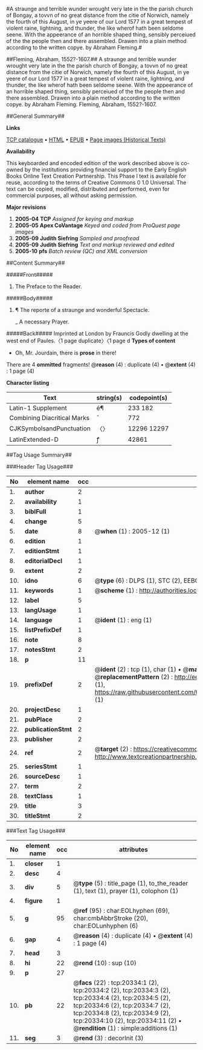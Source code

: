 #A straunge and terrible wunder wrought very late in the the parish church of Bongay, a tovvn of no great distance from the citie of Norwich, namely the fourth of this August, in ye yeere of our Lord 1577 in a great tempest of violent raine, lightning, and thunder, the like wherof hath been seldome seene. With the appeerance of an horrible shaped thing, sensibly perceiued of the the people then and there assembled. Drawen into a plain method according to the written copye. by Abraham Fleming.#

##Fleming, Abraham, 1552?-1607.##
A straunge and terrible wunder wrought very late in the the parish church of Bongay, a tovvn of no great distance from the citie of Norwich, namely the fourth of this August, in ye yeere of our Lord 1577 in a great tempest of violent raine, lightning, and thunder, the like wherof hath been seldome seene. With the appeerance of an horrible shaped thing, sensibly perceiued of the the people then and there assembled. Drawen into a plain method according to the written copye. by Abraham Fleming.
Fleming, Abraham, 1552?-1607.

##General Summary##

**Links**

[TCP catalogue](http://www.ota.ox.ac.uk/tcp/)  • 
[HTML](http://tei.it.ox.ac.uk/tcp/Texts-HTML/free/A00/A00943.html)  • 
[EPUB](http://tei.it.ox.ac.uk/tcp/Texts-EPUB/free/A00/A00943.epub) • 
[Page images (Historical Texts)](https://data.historicaltexts.jisc.ac.uk/view?pubId=eebo-99854879e&pageId=eebo-99854879e-20334-1)

**Availability**

This keyboarded and encoded edition of the
	       work described above is co-owned by the institutions
	       providing financial support to the Early English Books
	       Online Text Creation Partnership. This Phase I text is
	       available for reuse, according to the terms of Creative
	       Commons 0 1.0 Universal. The text can be copied,
	       modified, distributed and performed, even for
	       commercial purposes, all without asking permission.

**Major revisions**

1. __2005-04__ __TCP__ *Assigned for keying and markup*
1. __2005-05__ __Apex CoVantage__ *Keyed and coded from ProQuest page images*
1. __2005-09__ __Judith Siefring__ *Sampled and proofread*
1. __2005-09__ __Judith Siefring__ *Text and markup reviewed and edited*
1. __2005-10__ __pfs__ *Batch review (QC) and XML conversion*

##Content Summary##

#####Front#####

1. The Preface to the Reader.

#####Body#####

1. ¶ The reporte of a straunge and wonderful Spectacle.

    _ A necessary Prayer.

#####Back#####
Imprinted at London by Frauncis Godly dwelling at the west end of Paules.〈1 page duplicate〉〈1 page d
**Types of content**

  * Oh, Mr. Jourdain, there is **prose** in there!

There are 4 **ommitted** fragments! 
 @__reason__ (4) : duplicate (4)  •  @__extent__ (4) : 1 page (4)

**Character listing**


|Text|string(s)|codepoint(s)|
|---|---|---|
|Latin-1 Supplement|é¶|233 182|
|Combining             Diacritical Marks|̄|772|
|CJKSymbolsandPunctuation|〈〉|12296 12297|
|LatinExtended-D|ꝭ|42861|

##Tag Usage Summary##

###Header Tag Usage###

|No|element name|occ|attributes|
|---|---|---|---|
|1.|__author__|2||
|2.|__availability__|1||
|3.|__biblFull__|1||
|4.|__change__|5||
|5.|__date__|8| @__when__ (1) : 2005-12 (1)|
|6.|__edition__|1||
|7.|__editionStmt__|1||
|8.|__editorialDecl__|1||
|9.|__extent__|2||
|10.|__idno__|6| @__type__ (6) : DLPS (1), STC (2), EEBO-CITATION (1), PROQUEST (1), VID (1)|
|11.|__keywords__|1| @__scheme__ (1) : http://authorities.loc.gov/ (1)|
|12.|__label__|5||
|13.|__langUsage__|1||
|14.|__language__|1| @__ident__ (1) : eng (1)|
|15.|__listPrefixDef__|1||
|16.|__note__|8||
|17.|__notesStmt__|2||
|18.|__p__|11||
|19.|__prefixDef__|2| @__ident__ (2) : tcp (1), char (1)  •  @__matchPattern__ (2) : ([0-9\-]+):([0-9IVX]+) (1), (.+) (1)  •  @__replacementPattern__ (2) : http://eebo.chadwyck.com/downloadtiff?vid=$1&page=$2 (1), https://raw.githubusercontent.com/textcreationpartnership/Texts/master/tcpchars.xml#$1 (1)|
|20.|__projectDesc__|1||
|21.|__pubPlace__|2||
|22.|__publicationStmt__|2||
|23.|__publisher__|2||
|24.|__ref__|2| @__target__ (2) : https://creativecommons.org/publicdomain/zero/1.0/ (1), http://www.textcreationpartnership.org/docs/. (1)|
|25.|__seriesStmt__|1||
|26.|__sourceDesc__|1||
|27.|__term__|2||
|28.|__textClass__|1||
|29.|__title__|3||
|30.|__titleStmt__|2||


###Text Tag Usage###

|No|element name|occ|attributes|
|---|---|---|---|
|1.|__closer__|1||
|2.|__desc__|4||
|3.|__div__|5| @__type__ (5) : title_page (1), to_the_reader (1), text (1), prayer (1), colophon (1)|
|4.|__figure__|1||
|5.|__g__|95| @__ref__ (95) : char:EOLhyphen (69), char:cmbAbbrStroke (20), char:EOLunhyphen (6)|
|6.|__gap__|4| @__reason__ (4) : duplicate (4)  •  @__extent__ (4) : 1 page (4)|
|7.|__head__|3||
|8.|__hi__|22| @__rend__ (10) : sup (10)|
|9.|__p__|27||
|10.|__pb__|22| @__facs__ (22) : tcp:20334:1 (2), tcp:20334:2 (2), tcp:20334:3 (2), tcp:20334:4 (2), tcp:20334:5 (2), tcp:20334:6 (2), tcp:20334:7 (2), tcp:20334:8 (2), tcp:20334:9 (2), tcp:20334:10 (2), tcp:20334:11 (2)  •  @__rendition__ (1) : simple:additions (1)|
|11.|__seg__|3| @__rend__ (3) : decorInit (3)|
